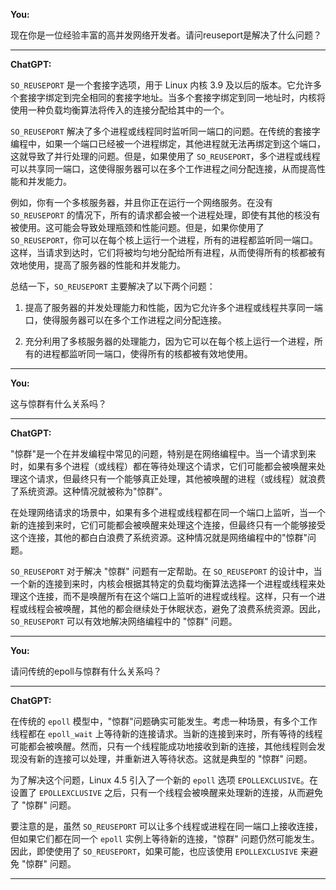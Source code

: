 **You:**

现在你是一位经验丰富的高并发网络开发者。请问reuseport是解决了什么问题？

* * *

**ChatGPT:**

`SO_REUSEPORT` 是一个套接字选项，用于 Linux 内核 3.9 及以后的版本。它允许多个套接字绑定到完全相同的套接字地址。当多个套接字绑定到同一地址时，内核将使用一种负载均衡算法将传入的连接分配给其中的一个。

`SO_REUSEPORT` 解决了多个进程或线程同时监听同一端口的问题。在传统的套接字编程中，如果一个端口已经被一个进程绑定，其他进程就无法再绑定到这个端口，这就导致了并行处理的问题。但是，如果使用了 `SO_REUSEPORT`，多个进程或线程可以共享同一端口，这使得服务器可以在多个工作进程之间分配连接，从而提高性能和并发能力。

例如，你有一个多核服务器，并且你正在运行一个网络服务。在没有 `SO_REUSEPORT` 的情况下，所有的请求都会被一个进程处理，即使有其他的核没有被使用。这可能会导致处理瓶颈和性能问题。但是，如果你使用了 `SO_REUSEPORT`，你可以在每个核上运行一个进程，所有的进程都监听同一端口。这样，当请求到达时，它们将被均匀地分配给所有进程，从而使得所有的核都被有效地使用，提高了服务器的性能和并发能力。

总结一下，`SO_REUSEPORT` 主要解决了以下两个问题：

1. 提高了服务器的并发处理能力和性能，因为它允许多个进程或线程共享同一端口，使得服务器可以在多个工作进程之间分配连接。
    
2. 充分利用了多核服务器的处理能力，因为它可以在每个核上运行一个进程，所有的进程都监听同一端口，使得所有的核都被有效地使用。

* * *

**You:**

这与惊群有什么关系吗？

* * *

**ChatGPT:**

"惊群"是一个在并发编程中常见的问题，特别是在网络编程中。当一个请求到来时，如果有多个进程（或线程）都在等待处理这个请求，它们可能都会被唤醒来处理这个请求，但最终只有一个能够真正处理，其他被唤醒的进程（或线程）就浪费了系统资源。这种情况就被称为"惊群"。

在处理网络请求的场景中，如果有多个进程或线程都在同一个端口上监听，当一个新的连接到来时，它们可能都会被唤醒来处理这个连接，但最终只有一个能够接受这个连接，其他的都白白浪费了系统资源。这种情况就是网络编程中的"惊群"问题。

`SO_REUSEPORT` 对于解决 "惊群" 问题有一定帮助。在 `SO_REUSEPORT` 的设计中，当一个新的连接到来时，内核会根据其特定的负载均衡算法选择一个进程或线程来处理这个连接，而不是唤醒所有在这个端口上监听的进程或线程。这样，只有一个进程或线程会被唤醒，其他的都会继续处于休眠状态，避免了浪费系统资源。因此，`SO_REUSEPORT` 可以有效地解决网络编程中的 "惊群" 问题。

* * *

**You:**

请问传统的epoll与惊群有什么关系吗？

* * *

**ChatGPT:**

在传统的 `epoll` 模型中，"惊群"问题确实可能发生。考虑一种场景，有多个工作线程都在 `epoll_wait` 上等待新的连接请求。当新的连接到来时，所有等待的线程可能都会被唤醒。然而，只有一个线程能成功地接收到新的连接，其他线程则会发现没有新的连接可以处理，并重新进入等待状态。这就是典型的 "惊群" 问题。

为了解决这个问题，Linux 4.5 引入了一个新的 `epoll` 选项 `EPOLLEXCLUSIVE`。在设置了 `EPOLLEXCLUSIVE` 之后，只有一个线程会被唤醒来处理新的连接，从而避免了 "惊群" 问题。

要注意的是，虽然 `SO_REUSEPORT` 可以让多个线程或进程在同一端口上接收连接，但如果它们都在同一个 `epoll` 实例上等待新的连接，"惊群" 问题仍然可能发生。因此，即使使用了 `SO_REUSEPORT`，如果可能，也应该使用 `EPOLLEXCLUSIVE` 来避免 "惊群" 问题。

* * *